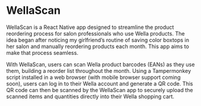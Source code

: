 # WellaScan

WellaScan is a React Native app designed to streamline the product reordering process for salon professionals who use
Wella products. The idea began after noticing my girlfriend’s routine of saving color boxtops in her salon and manually
reordering products each month. This app aims to make that process seamless.

With WellaScan, users can scan Wella product barcodes (EANs) as they use them, building a reorder list throughout the
month. Using a Tampermonkey script installed in a web browser (with mobile browser support coming soon), users can log
in to their Wella account and generate a QR code. This QR code can then be scanned by the WellaScan app to securely
upload the scanned items and quantities directly into their Wella shopping cart.
